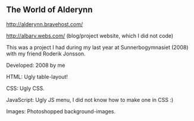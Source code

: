 The World of Alderynn
---------------------

http://alderynn.bravehost.com/

http://albarv.webs.com/ (blog/project website, which I did not code)

This was a project I had during my last year at Sunnerbogymnasiet (2008) with my friend Roderik Jonsson.

Developed: 2008 by me

HTML: Ugly table-layout!

CSS: Ugly CSS.

JavaScript: Ugly JS menu, I did not know how to make one in CSS :)

Images: Photoshopped background-images.
